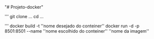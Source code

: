 "# Projeto-docker" 

'''
git clone ...
cd ...

'''
docker build -t ''nome desejado do conteiner''
docker run -d -p 8501:8501 --name ''nome escolhido do conteiner'' ''nome da imagem''